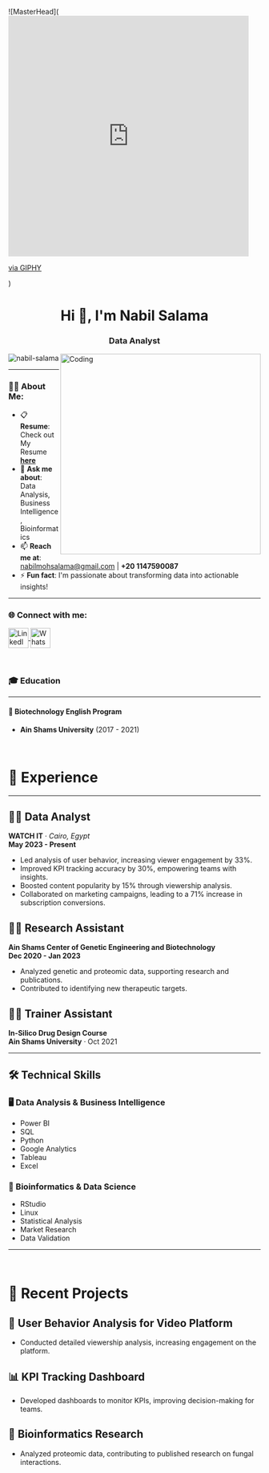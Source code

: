![MasterHead](<iframe src="https://giphy.com/embed/qFKoE0xn2Q4kwWbBPG" width="480" height="480" style="" frameBorder="0" class="giphy-embed" allowFullScreen></iframe><p><a href="https://giphy.com/gifs/Giflytics-qFKoE0xn2Q4kwWbBPG">via GIPHY</a></p>)
<h1 align="center">Hi 👋, I'm Nabil Salama</h1>
<h3 align="center">Data Analyst</h3>

<img align="right" alt="Coding" width="400" src="https://i.pinimg.com/originals/ee/ed/e2/eeede229147eb053fe863ef1cc7faf0b.gif" />

<p align="left"> 
  <img src="https://komarev.com/ghpvc/?username=nabil-salama&label=Profile%20views&color=0e75b6&style=flat" alt="nabil-salama" /> 
</p>

---

### 👨‍💻 About Me:
- 📋 **Resume**: Check out My Resume [**here**](https://docs.google.com/document/d/1_1tkH33oggXdtNtLS1ek_hHgC8YEHGkb/edit?usp=sharing&ouid=114996828737559694387&rtpof=true&sd=true)  
- 💬 **Ask me about**: Data Analysis, Business Intelligence, Bioinformatics  
- 📫 **Reach me at**: [nabilmohsalama@gmail.com](mailto:nabilmohsalama@gmail.com) | **+20 1147590087**  
- ⚡ **Fun fact**: I'm passionate about transforming data into actionable insights!  

---

<h3 align="left">🌐 Connect with me:</h3>
<p align="left">
  <a href="https://linkedin.com/in/nabil-salama-i5c00l" target="_blank">
    <img align="center" src="https://raw.githubusercontent.com/rahuldkjain/github-profile-readme-generator/master/src/images/icons/Social/linked-in-alt.svg" alt="LinkedIn - Nabil Salama" height="40" width="40" />
  </a>
  <a href="https://wa.me/+201147590087" target="_blank">
    <img align="center" src="https://upload.wikimedia.org/wikipedia/commons/6/6b/WhatsApp.svg" alt="WhatsApp - Nabil Salama" height="40" width="40" />
  </a>
</p>

<br>

### 🎓 Education

---

#### 🏫 **Biotechnology English Program**  
- **Ain Shams University** (2017 - 2021)

<br>

# 💼 Experience

---

## 🧑‍💻 Data Analyst  
**WATCH IT** · *Cairo, Egypt*  
**May 2023 - Present**

- Led analysis of user behavior, increasing viewer engagement by 33%.
- Improved KPI tracking accuracy by 30%, empowering teams with insights.
- Boosted content popularity by 15% through viewership analysis.
- Collaborated on marketing campaigns, leading to a 71% increase in subscription conversions.

## 🧑‍🔬 Research Assistant  
**Ain Shams Center of Genetic Engineering and Biotechnology**  
**Dec 2020 - Jan 2023**

- Analyzed genetic and proteomic data, supporting research and publications.
- Contributed to identifying new therapeutic targets.

## 👨‍🏫 Trainer Assistant  
**In-Silico Drug Design Course**  
**Ain Shams University** · Oct 2021

---

## 🛠️ Technical Skills

### 🖥️ Data Analysis & Business Intelligence
- Power BI
- SQL
- Python
- Google Analytics
- Tableau
- Excel

### 🧬 Bioinformatics & Data Science
- RStudio
- Linux
- Statistical Analysis
- Market Research
- Data Validation

---

<br>

# 🌟 Recent Projects

## 🎥 **User Behavior Analysis for Video Platform**
- Conducted detailed viewership analysis, increasing engagement on the platform.

## 📊 **KPI Tracking Dashboard**
- Developed dashboards to monitor KPIs, improving decision-making for teams.

## 🧬 **Bioinformatics Research**
- Analyzed proteomic data, contributing to published research on fungal interactions.
